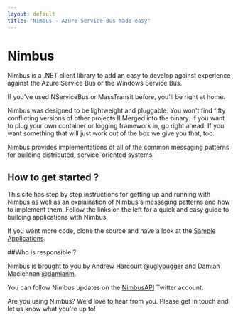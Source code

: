 ```yaml
---
layout: default
title: "Nimbus - Azure Service Bus made easy"
---
```


# Nimbus
Nimbus is a .NET client library to add an easy to develop against experience against the Azure Service Bus or the Windows Service Bus.

If you've used NServiceBus or MassTransit before, you'll be right at home.

Nimbus was designed to be lightweight and pluggable. You won't find fifty conflicting versions of other projects ILMerged into the binary. If you want to plug your own container or logging framework in, go right ahead. If you
want something that will just work out of the box we give you that, too.

Nimbus provides implementations of all of the common messaging patterns for building distributed, service-oriented systems.

## How to get started ?

This site has step by step instructions for getting up and running with Nimbus as well as an explaination of Nimbus's messaging patterns and how to implement them. Follow the links on the left for a quick and easy guide to building applications with Nimbus.

If you want more code, clone the source and have a look at the [Sample Applications](https://github.com/NimbusAPI/Nimbus/tree/master/src/Samples).


##Who is responsible ?

Nimbus is brought to you by Andrew Harcourt [@uglybugger](http://twitter.com/uglybugger) and Damian Maclennan [@damianm](http://twitter.com/damianm).

You can follow Nimbus updates on the [NimbusAPI](http://twitter.com/nimbusapi) Twitter account.

Are you using Nimbus? We'd love to hear from you. Please get in touch and let us know what you're up to!


